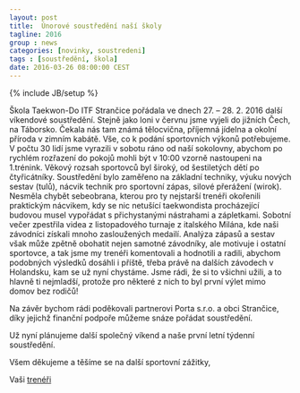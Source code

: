 ```yaml
---
layout: post
title:  Únorové soustředění naší školy
tagline: 2016
group : news
categories: [novinky, soustredeni]
tags : [soustředění, škola]
date: 2016-03-26 08:00:00 CEST
---
```

{% include JB/setup %}

Škola Taekwon-Do ITF Strančice pořádala ve dnech 27. – 28. 2. 2016 další víkendové soustředění.
Stejně jako loni v červnu jsme vyjeli do jižních Čech, na Táborsko. Čekala nás tam známá tělocvična, příjemná jídelna a okolní příroda v zimním kabátě. Vše, co k podání sportovních výkonů potřebujeme. V počtu 30 lidí jsme vyrazili v sobotu ráno od naší sokolovny, abychom po rychlém rozřazení do pokojů mohli být v 10:00 vzorně nastoupeni na 1.trénink. Věkový rozsah sportovců byl široký, od šestiletých dětí po čtyřicátníky. Soustředění bylo zaměřeno na základní techniky, výuku nových sestav (tulů), nácvik technik pro sportovní zápas, silové přerážení (wirok). Nesměla chybět sebeobrana, kterou pro ty nejstarší trenéři okořenili praktickým nácvikem, kdy se nic netušící taekwondista procházející budovou musel vypořádat s přichystanými nástrahami a zápletkami. 
Sobotní večer zpestřila videa z listopadového turnaje z italského Milána, kde naši závodníci získali mnoho zasloužených medailí. Analýza zápasů a sestav však může zpětně obohatit nejen samotné závodníky, ale motivuje i ostatní sportovce, a tak jsme my trenéři komentovali a hodnotili a radili, abychom podobných výsledků dosáhli i příště, třeba právě na dalších závodech v Holandsku, kam se už nyní chystáme.
Jsme rádi, že si to všichni užili, a to hlavně ti nejmladší, protože pro některé z nich to byl první výlet mimo domov bez rodičů!

Na závěr bychom rádi poděkovali partnerovi Porta s.r.o. a obci Strančice, díky jejichž finanční podpoře můžeme snáze pořádat soustředění.

Už nyní plánujeme další společný víkend a naše první letní týdenní soustředění.

Všem děkujeme a těšíme se na další sportovní zážitky,

Vaši [trenéři](/treneri)

